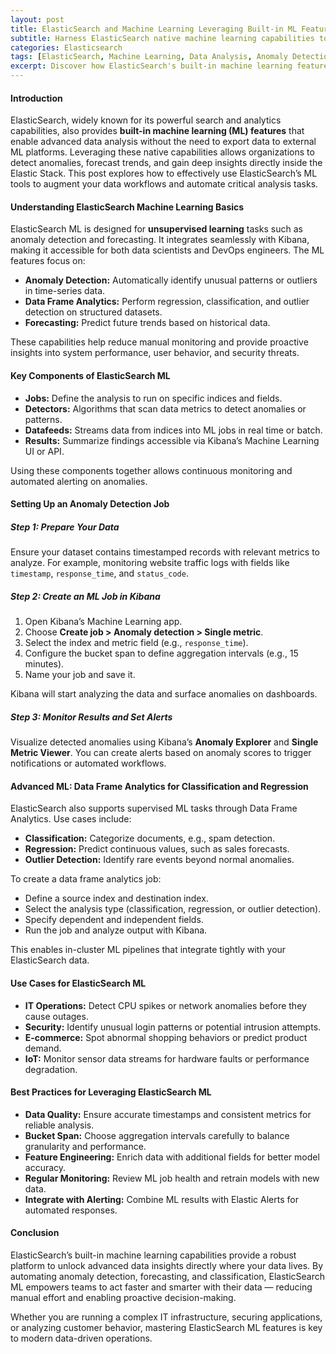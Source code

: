 ```yaml
---
layout: post
title: ElasticSearch and Machine Learning Leveraging Built-in ML Features for Data Analysis
subtitle: Harness ElasticSearch native machine learning capabilities to enhance data insights and automate anomaly detection
categories: Elasticsearch
tags: [ElasticSearch, Machine Learning, Data Analysis, Anomaly Detection, Data Science, Kibana, Big Data, DevOps]
excerpt: Discover how ElasticSearch's built-in machine learning features empower advanced data analysis, automate anomaly detection, and improve real-time insights for modern applications.
---
```


#### Introduction

ElasticSearch, widely known for its powerful search and analytics capabilities, also provides **built-in machine learning (ML) features** that enable advanced data analysis without the need to export data to external ML platforms. Leveraging these native capabilities allows organizations to detect anomalies, forecast trends, and gain deep insights directly inside the Elastic Stack. This post explores how to effectively use ElasticSearch’s ML tools to augment your data workflows and automate critical analysis tasks.

#### Understanding ElasticSearch Machine Learning Basics

ElasticSearch ML is designed for **unsupervised learning** tasks such as anomaly detection and forecasting. It integrates seamlessly with Kibana, making it accessible for both data scientists and DevOps engineers. The ML features focus on:

- **Anomaly Detection:** Automatically identify unusual patterns or outliers in time-series data.
- **Data Frame Analytics:** Perform regression, classification, and outlier detection on structured datasets.
- **Forecasting:** Predict future trends based on historical data.

These capabilities help reduce manual monitoring and provide proactive insights into system performance, user behavior, and security threats.

#### Key Components of ElasticSearch ML

- **Jobs:** Define the analysis to run on specific indices and fields.
- **Detectors:** Algorithms that scan data metrics to detect anomalies or patterns.
- **Datafeeds:** Streams data from indices into ML jobs in real time or batch.
- **Results:** Summarize findings accessible via Kibana’s Machine Learning UI or API.

Using these components together allows continuous monitoring and automated alerting on anomalies.

#### Setting Up an Anomaly Detection Job

##### Step 1: Prepare Your Data

Ensure your dataset contains timestamped records with relevant metrics to analyze. For example, monitoring website traffic logs with fields like `timestamp`, `response_time`, and `status_code`.

##### Step 2: Create an ML Job in Kibana

1. Open Kibana’s Machine Learning app.
2. Choose **Create job > Anomaly detection > Single metric**.
3. Select the index and metric field (e.g., `response_time`).
4. Configure the bucket span to define aggregation intervals (e.g., 15 minutes).
5. Name your job and save it.

Kibana will start analyzing the data and surface anomalies on dashboards.

##### Step 3: Monitor Results and Set Alerts

Visualize detected anomalies using Kibana’s **Anomaly Explorer** and **Single Metric Viewer**. You can create alerts based on anomaly scores to trigger notifications or automated workflows.

#### Advanced ML: Data Frame Analytics for Classification and Regression

ElasticSearch also supports supervised ML tasks through Data Frame Analytics. Use cases include:

- **Classification:** Categorize documents, e.g., spam detection.
- **Regression:** Predict continuous values, such as sales forecasts.
- **Outlier Detection:** Identify rare events beyond normal anomalies.

To create a data frame analytics job:

- Define a source index and destination index.
- Select the analysis type (classification, regression, or outlier detection).
- Specify dependent and independent fields.
- Run the job and analyze output with Kibana.

This enables in-cluster ML pipelines that integrate tightly with your ElasticSearch data.

#### Use Cases for ElasticSearch ML

- **IT Operations:** Detect CPU spikes or network anomalies before they cause outages.
- **Security:** Identify unusual login patterns or potential intrusion attempts.
- **E-commerce:** Spot abnormal shopping behaviors or predict product demand.
- **IoT:** Monitor sensor data streams for hardware faults or performance degradation.

#### Best Practices for Leveraging ElasticSearch ML

- **Data Quality:** Ensure accurate timestamps and consistent metrics for reliable analysis.
- **Bucket Span:** Choose aggregation intervals carefully to balance granularity and performance.
- **Feature Engineering:** Enrich data with additional fields for better model accuracy.
- **Regular Monitoring:** Review ML job health and retrain models with new data.
- **Integrate with Alerting:** Combine ML results with Elastic Alerts for automated responses.

#### Conclusion

ElasticSearch’s built-in machine learning capabilities provide a robust platform to unlock advanced data insights directly where your data lives. By automating anomaly detection, forecasting, and classification, ElasticSearch ML empowers teams to act faster and smarter with their data — reducing manual effort and enabling proactive decision-making.

Whether you are running a complex IT infrastructure, securing applications, or analyzing customer behavior, mastering ElasticSearch ML features is key to modern data-driven operations.
